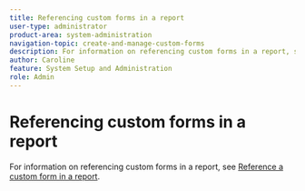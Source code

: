 ```yaml
---
title: Referencing custom forms in a report
user-type: administrator
product-area: system-administration
navigation-topic: create-and-manage-custom-forms
description: For information on referencing custom forms in a report, see Reference a custom form in a report.
author: Caroline
feature: System Setup and Administration
role: Admin
---
```


# Referencing custom forms in a report

For information on referencing custom forms in a report, see [Reference a custom form in a report](../../../reports-and-dashboards/reports/creating-and-managing-reports/reference-custom-form-report.md).
